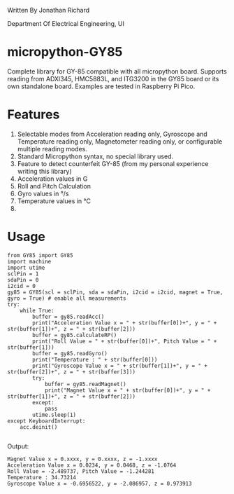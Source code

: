 Written By Jonathan Richard

Department Of Electrical Engineering, UI 
# micropython-GY85
Complete library for GY-85 compatible with all micropython board. Supports reading from ADXl345, HMC5883L, and ITG3200 in the GY85 board or its own standalone board. Examples are tested in Raspberry Pi Pico.
# Features
1. Selectable modes from Acceleration reading only, Gyroscope and Temperature reading only, Magnetometer reading only, or configurable multiple reading modes. 
2. Standard Micropython syntax, no special library used. 
3. Feature to detect counterfeit GY-85 (from my personal experience writing this library)
4. Acceleration values in G
5. Roll and Pitch Calculation
6. Gyro values in °/s
7. Temperature values in °C
8. 

# Usage 
```
from GY85 import GY85
import machine
import utime
sclPin = 1
sdaPin = 0
i2cid = 0
gy85 = GY85(scl = sclPin, sda = sdaPin, i2cid = i2cid, magnet = True, gyro = True) # enable all measurements
try:
    while True:
        buffer = gy85.readAcc()
        print("Acceleration Value x = " + str(buffer[0])+", y = " + str(buffer[1])+", z = " + str(buffer[2]))
        buffer = gy85.calculateRP()
        print("Roll Value = " + str(buffer[0])+", Pitch Value = " + str(buffer[1]))
        buffer = gy85.readGyro()
        print("Temperature : " + str(buffer[0]))
        print("Gyroscope Value x = " + str(buffer[1])+", y = " + str(buffer[2])+", z = " + str(buffer[3]))
        try:
            buffer = gy85.readMagnet()
            print("Magnet Value x = " + str(buffer[0])+", y = " + str(buffer[1])+", z = " + str(buffer[2]))
        except:
            pass
        utime.sleep(1)
except KeyboardInterrupt:
    acc.deinit()
        

```
Output: 
```
Magnet Value x = 0.xxxx, y = 0.xxxx, z = -1.xxxx
Acceleration Value x = 0.0234, y = 0.0468, z = -1.0764
Roll Value = -2.489737, Pitch Value = -1.244281
Temperature : 34.73214
Gyroscope Value x = -0.6956522, y = -2.086957, z = 0.973913
```
        


